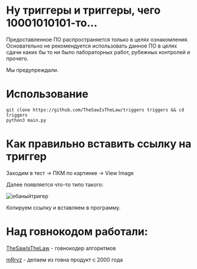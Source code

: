 # Ну триггеры и триггеры, чего 10001010101-то...

Предоставленное ПО распространяется только в целях ознакомления. Основательно не рекомендуется использовать данное ПО в целях сдачи каких бы то ни было лабораторных работ, рубежных контролей и прочего.

Мы предупреждали.

# Использование

```
git clone https://github.com/TheSawIsTheLaw/triggers triggers && cd triggers
python3 main.py
```

# Как правильно вставить ссылку на триггер

Заходим в тест -> ПКМ по картинке -> View Image

Далее появляется что-то типо такого:

![ебаныйтригер](https://sun9-20.userapi.com/c206628/v206628626/f2196/Tvdbt2LRcvA.jpg)

Копируем ссылку и вставляем в программу.

# Над говнокодом работали:

[TheSawIsTheLaw](https://github.com/TheSawIsTheLaw) - говнокодер алгоритмов

[mRrvz](https://github.com/mRrvz) - делаем из говна продукт с 2000 года
